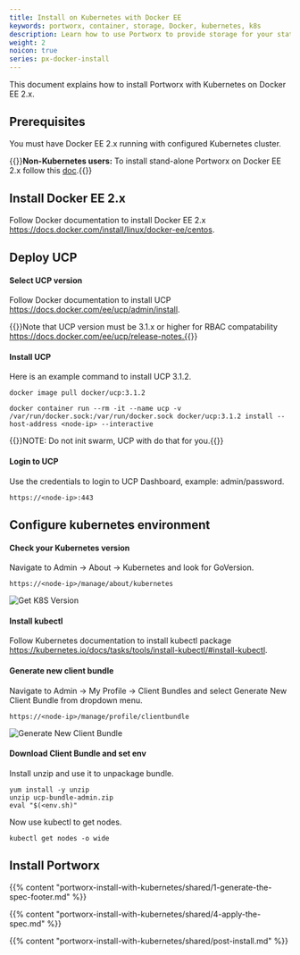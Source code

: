 ```yaml
---
title: Install on Kubernetes with Docker EE
keywords: portworx, container, storage, Docker, kubernetes, k8s
description: Learn how to use Portworx to provide storage for your stateful services running on Kubernetes with Docker EE.
weight: 2
noicon: true
series: px-docker-install
---
```


This document explains how to install Portworx with Kubernetes on Docker EE 2.x.

## Prerequisites

You must have Docker EE 2.x running with configured Kubernetes cluster.

{{<info>}}**Non-Kubernetes users:** To install stand-alone Portworx on Docker EE 2.x follow this [doc](/install-with-other/docker/standalone/).{{</info>}}

## Install Docker EE 2.x

Follow Docker documentation to install Docker EE 2.x https://docs.docker.com/install/linux/docker-ee/centos.

## Deploy UCP

#### Select UCP version

Follow Docker documentation to install UCP https://docs.docker.com/ee/ucp/admin/install.

{{<info>}}Note that UCP version must be 3.1.x or higher for RBAC compatability https://docs.docker.com/ee/ucp/release-notes.{{</info>}}

#### Install UCP

Here is an example command to install UCP 3.1.2.

```text
docker image pull docker/ucp:3.1.2
```

```text
docker container run --rm -it --name ucp -v /var/run/docker.sock:/var/run/docker.sock docker/ucp:3.1.2 install --host-address <node-ip> --interactive
```

{{<info>}}NOTE: Do not init swarm, UCP with do that for you.{{</info>}}

#### Login to UCP

Use the credentials to login to UCP Dashboard, example: admin/password.

```text
https://<node-ip>:443
```

## Configure kubernetes environment

#### Check your Kubernetes version

Navigate to Admin -> About -> Kubernetes and look for GoVersion.

```text
https://<node-ip>/manage/about/kubernetes
```

![Get K8S Version](/img/docker-ee-k8s1.png)

#### Install kubectl

Follow Kubernetes documentation to install kubectl package https://kubernetes.io/docs/tasks/tools/install-kubectl/#install-kubectl.

#### Generate new client bundle

Navigate to Admin -> My Profile -> Client Bundles and select Generate New Client Bundle from dropdown menu.

```text
https://<node-ip>/manage/profile/clientbundle
```

![Generate New Client Bundle](/img/docker-ee-k8s2.png)

#### Download Client Bundle and set env

Install unzip and use it to unpackage bundle.

```text
yum install -y unzip
unzip ucp-bundle-admin.zip
eval "$(<env.sh)"
```

Now use kubectl to get nodes.

```text
kubectl get nodes -o wide
```

## Install Portworx 

{{% content "portworx-install-with-kubernetes/shared/1-generate-the-spec-footer.md" %}}

{{% content "portworx-install-with-kubernetes/shared/4-apply-the-spec.md" %}}

{{% content "portworx-install-with-kubernetes/shared/post-install.md" %}}
